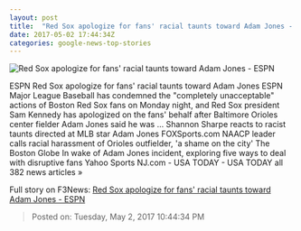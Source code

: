 ```yaml
---
layout: post
title:  "Red Sox apologize for fans' racial taunts toward Adam Jones - ESPN"
date: 2017-05-02 17:44:34Z
categories: google-news-top-stories
---
```


![Red Sox apologize for fans' racial taunts toward Adam Jones - ESPN](http://a.espncdn.com/combiner/i?img=%2Fphoto%2F2016%2F0914%2Fr125728_1296x729_16%2D9.jpg)

ESPN Red Sox apologize for fans' racial taunts toward Adam Jones ESPN Major League Baseball has condemned the "completely unacceptable" actions of Boston Red Sox fans on Monday night, and Red Sox president Sam Kennedy has apologized on the fans' behalf after Baltimore Orioles center fielder Adam Jones said he was ... Shannon Sharpe reacts to racist taunts directed at MLB star Adam Jones FOXSports.com NAACP leader calls racial harassment of Orioles outfielder, 'a shame on the city' The Boston Globe In wake of Adam Jones incident, exploring five ways to deal with disruptive fans Yahoo Sports NJ.com - USA TODAY - USA TODAY all 382 news articles »


Full story on F3News: [Red Sox apologize for fans' racial taunts toward Adam Jones - ESPN](http://www.f3nws.com/n/hySBJE)

> Posted on: Tuesday, May 2, 2017 10:44:34 PM

